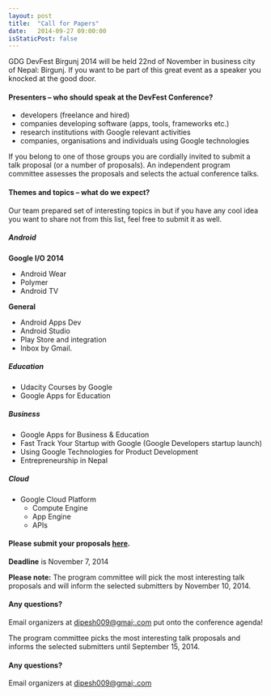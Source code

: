 ```yaml
---
layout: post
title:  "Call for Papers"
date:   2014-09-27 09:00:00
isStaticPost: false
---
```

GDG DevFest Birgunj 2014 will be held 22nd of November in business city of Nepal: Birgunj. If you want to be part of this great event as a speaker you knocked at the good door.

#### Presenters – who should speak at the DevFest Conference?

* developers (freelance and hired)
* companies developing software (apps, tools, frameworks etc.)
* research institutions with Google relevant activities
* companies, organisations and individuals using Google technologies

If you belong to one of those groups you are cordially invited to submit a talk proposal (or a number of proposals). An independent program committee assesses the proposals and selects the actual conference talks.<br/>

#### Themes and topics – what do we expect?
Our team prepared set of interesting topics in but if you have any cool idea you want to share not from this list, feel free to submit it as well.

##### Android

__Google I/O 2014__

* Android Wear
* Polymer
* Android TV

__General__

* Android Apps Dev
* Android Studio
* Play Store and integration
* Inbox by Gmail.

##### Education

* Udacity Courses by Google
* Google Apps for Education

##### Business

* Google Apps for Business & Education
* Fast Track Your Startup with Google (Google Developers startup launch)
* Using Google Technologies for Product Development
* Entrepreneurship in Nepal


##### Cloud

* Google Cloud Platform
  * Compute Engine
  * App Engine
  * APIs


#### Please submit your proposals [here](http://goo.gl/TJFDv6).
__Deadline__ is November 7, 2014

__Please note:__ The program committee will pick the most interesting talk proposals and will inform the selected submitters by November 10, 2014.<br/>

#### Any questions? 
Email organizers at [dipesh009@gmai;.com](mailto:dipesh009@gmail.com)
put onto the conference agenda!<br/>

The program committee picks the most interesting talk proposals and informs the selected submitters until September 15, 2014.<br/>

#### Any questions? 
Email organizers at [dipesh009@gmai;.com](mailto:dipesh009@gmail.com)
